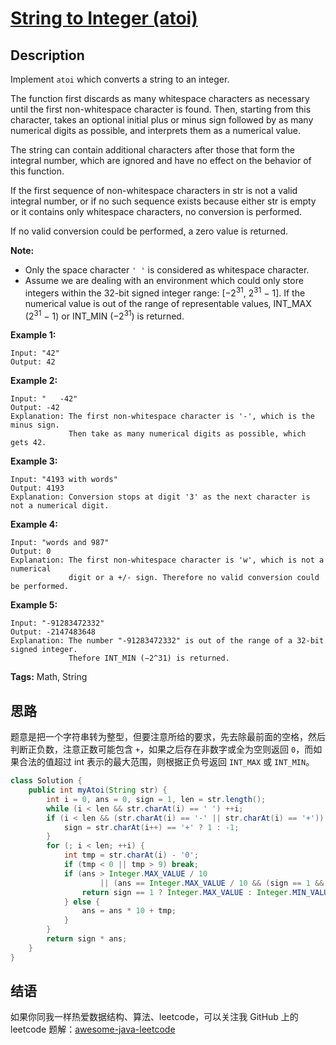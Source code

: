 # [String to Integer (atoi)][title]

## Description

Implement `atoi` which converts a string to an integer.

The function first discards as many whitespace characters as necessary until the first non-whitespace character is found. Then, starting from this character, takes an optional initial plus or minus sign followed by as many numerical digits as possible, and interprets them as a numerical value.

The string can contain additional characters after those that form the integral number, which are ignored and have no effect on the behavior of this function.

If the first sequence of non-whitespace characters in str is not a valid integral number, or if no such sequence exists because either str is empty or it contains only whitespace characters, no conversion is performed.

If no valid conversion could be performed, a zero value is returned.

**Note:**

- Only the space character `' '` is considered as whitespace character.
- Assume we are dealing with an environment which could only store integers within the 32-bit signed integer range: [−2<sup>31</sup>,  2<sup>31</sup> − 1]. If the numerical value is out of the range of representable values, INT_MAX (2<sup>31</sup> − 1) or INT_MIN (−2<sup>31</sup>) is returned.

**Example 1:**

```
Input: "42"
Output: 42
```

**Example 2:**

```
Input: "   -42"
Output: -42
Explanation: The first non-whitespace character is '-', which is the minus sign.
             Then take as many numerical digits as possible, which gets 42.
```

**Example 3:**

```
Input: "4193 with words"
Output: 4193
Explanation: Conversion stops at digit '3' as the next character is not a numerical digit.
```

**Example 4:**

```
Input: "words and 987"
Output: 0
Explanation: The first non-whitespace character is 'w', which is not a numerical 
             digit or a +/- sign. Therefore no valid conversion could be performed.
```

**Example 5:**

```
Input: "-91283472332"
Output: -2147483648
Explanation: The number "-91283472332" is out of the range of a 32-bit signed integer.
             Thefore INT_MIN (−2^31) is returned.
```

**Tags:** Math, String


## 思路

题意是把一个字符串转为整型，但要注意所给的要求，先去除最前面的空格，然后判断正负数，注意正数可能包含 `+`，如果之后存在非数字或全为空则返回 `0`，而如果合法的值超过 int 表示的最大范围，则根据正负号返回 `INT_MAX` 或 `INT_MIN`。

```java
class Solution {
    public int myAtoi(String str) {
        int i = 0, ans = 0, sign = 1, len = str.length();
        while (i < len && str.charAt(i) == ' ') ++i;
        if (i < len && (str.charAt(i) == '-' || str.charAt(i) == '+')) {
            sign = str.charAt(i++) == '+' ? 1 : -1;
        }
        for (; i < len; ++i) {
            int tmp = str.charAt(i) - '0';
            if (tmp < 0 || tmp > 9) break;
            if (ans > Integer.MAX_VALUE / 10
                    || (ans == Integer.MAX_VALUE / 10 && (sign == 1 && tmp > 7 || sign == -1 && tmp > 8))) {
                return sign == 1 ? Integer.MAX_VALUE : Integer.MIN_VALUE;
            } else {
                ans = ans * 10 + tmp;
            }
        }
        return sign * ans;
    }
}
```


## 结语

如果你同我一样热爱数据结构、算法、leetcode，可以关注我 GitHub 上的 leetcode 题解：[awesome-java-leetcode][ajl]



[title]: https://leetcode.com/problems/string-to-integer-atoi
[ajl]: https://github.com/Blankj/awesome-java-leetcode
